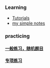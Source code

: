 ### Learning
- [Tutorials](./tutorials.md)
- [my simple notes](./notes.md)
### practicing
#### [一般练习，随机题目](./leetcode_random.md)
#### [专项练习](./leetcode_group.md)